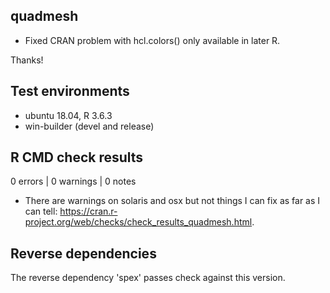 ## quadmesh 

* Fixed CRAN problem with hcl.colors() only available in later R. 

Thanks!

## Test environments

* ubuntu 18.04, R 3.6.3
* win-builder (devel and release)

## R CMD check results

0 errors | 0 warnings | 0 notes

* There are warnings on solaris and osx but not things I can fix as far as I can tell: 
https://cran.r-project.org/web/checks/check_results_quadmesh.html. 


## Reverse dependencies

The reverse dependency 'spex' passes check against this version. 

